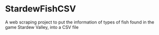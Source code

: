 # StardewFishCSV
A web scraping project to put the information of types of fish found in the game Stardew Valley, into a CSV file
